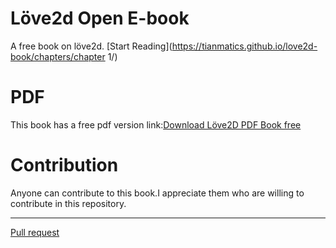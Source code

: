 
# Löve2d Open E-book

A free book on löve2d.
[Start Reading](https://tianmatics.github.io/love2d-book/chapters/chapter 1/)

# PDF
This book has a free pdf version link:[Download Löve2D PDF Book free](https://raw.githubusercontent.com/tianmatics/love2d-book/main/love2d-book.pdf
)

# Contribution 

Anyone can contribute to this book.I appreciate them who are willing to contribute in this repository.

----

[Pull request](https://github.com/tianmatics/love2d-book)

